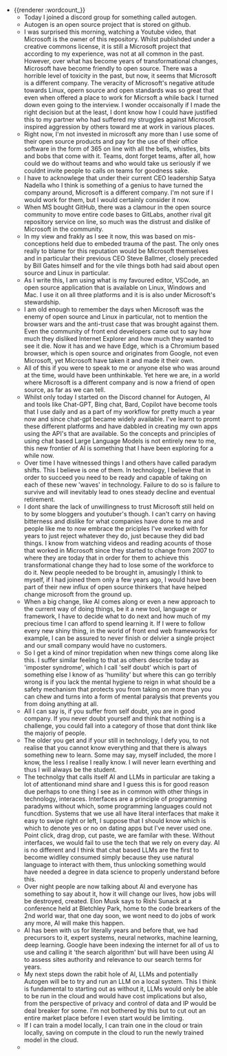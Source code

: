 - {{renderer :wordcount_}}
	- Today I joined a discord group for something called autogen.
	- Autogen is an open source project that is stored on github.
	- I was surprised this morning, watching a Youtube video, that Microsoft is the owner of this repository. Whilst publishded under a creative commons license, it is still a Microsoft project that according to my experience, was not at all common in the past. However, over what has become years of transformational changes, Microsoft have become friendly to open source. There was a horrible level of toxicity in the past, but now, it seems that Microsoft is a different company. The veracity of Microsoft's negative atitude towards Linux, opern source and open standards was so great that even when offered a place to work for Micrsoft a while back I turned down even going to the interview. I wonder occaisonally if I made the right decision but at the least, I dont know how I could have justified this to my partner who had suffered my struggles against Microsoft inspired aggression by others toward me at work in various places. 
	- Right now, I'm not invested in microsoft any more than I use some of their open source products and pay for the use of their office software in the form of 365 on line with all the bells, whistles, bits and bobs that come with it. Teams, dont forget teams, after all, how could we do without teams and who would take us seriously if we couldnt invite people to calls on teams for goodness sake.
	- I have to acknowlege that under their current CEO leadership Satya Nadella who I think is something of a genius to have turned the company around, Microsoft is a different company. I'm not sure if I would work for them, but I would certainly consider it now.
	- When MS bought GitHub, there was a clamour in the open source community to move entire code bases to GitLabs, another rival git repository service on line, so much was the distrust and dislike of Microsoft in the community. 
	- In my view and frakly as I see it now, this was based on mis-conceptions held due to embeded trauma of the past. The only ones really to blame for this reputation would be Microsoft themselves and in particular their previous CEO Steve Ballmer, closely preceded by Bill Gates himself and for the vile things both had said about open source and Linux in particular.
	- As I write this, I am using what is my favoured editor, VSCode, an open source application that is available on Linux, Windows and Mac. I use it on all three platforms and it is is also under Microsoft's stewardship. 
	- I am old enough to remember the days when Microsoft was the enemy of open source and Linux in particular, not to mention the browser wars and the anti-trust case that was brought against them. Even the community of front end developers came out to say how much they disliked Internet Explorer and how much they wanted to see it die. Now it has and we have Edge, which is a Chromium based browser, which is open source and originates from Google, not even Microsoft, yet Microsoft have taken it and made it their own.
	- All of this if you were to speak to me or anyone else who was around at the time, would have been unthinkable. Yet here we are, in a world where Microsoft is a different company and is now a friend of open source, as far as we can tell.
	- Whilst only today I started on the Discord channel for Autogen, AI and tools like Chat-GPT, Bing chat, Bard, Copilot have become tools that I use daily and as a part of my workflow for pretty much a year now and since chat-gpt became widely available. I've learnt to promt these different platforms and have dabbled in creating my own apps using the API's that are available. So the concepts and principles of using chat based Large Language Models is not entirely new to me, this new frontier of AI is something that I have been exploring for a while now.
	- Over time I have witnessed things I and others have called paradym shifts. This I believe is one of them. In technology, I believe that in order to succeed you need to be ready and capable of taking on each of these new 'waves' in technology. Failure to do so is failure to survive and will inevitably lead to ones steady decline and eventual retirement.
	- I dont share the lack of unwillingness to trust Microsoft still held on to by some bloggers and youtuber's though. I can't carry on having bitterness and dislike for what companies have done to me and people like me to now embrace the priciples I've worked with for years to just reject whatever they do, just because they did bad things. I know from watching videos and reading acounts of those that worked in Microsoft since they started to change from 2007 to where they are today that in order for them to achieve this transformational change they had to lose some of the workforce to do it. New people needed to be brought in, amusingly I think to myself, if I had joined them only a few years ago, I would have been part of their new influx of open source thinkers that have helped change microsoft from the ground up.
	- When a big change, like AI comes along or even a new approach to the current way of doing things, be it a new tool, language or framework, I have to decide what to do next and how much of my precious time I can afford to spend learning it. If I were to follow every new shiny thing, in the world of front end web frameworks for example, I can be assured to never finish or delvier a single project and our small company would have no customers.
	- So I get a kind of minor trepidation when new things come along like this. I suffer similar feeling to that as others describe today as 'imposter syndrome', which I call 'self doubt' which is part of something else I know of as 'humility' but where this can go terribly wrong is if you lack the mental hygiene to reign in what should be a safety mechanism that protects you from taking on more than you can chew and turns into a form of mental paralysis that prevents you from doing anything at all.
	- All I can say is, if you suffer from self doubt, you are in good company. If you never doubt yourself and think that nothing is a challenge, you could fall into a category of those that dont think like the majoriy of people. 
	- The older you get and if your still in technology, I defy you, to not realise that you cannot know everything and that there is always something new to learn. Some may say, myself included, the more I know, the less I realise I really know. I will never learn everthing and thus I will always be the student. 
	- The technolgy that calls itself AI and LLMs in particular are taking a lot of attentionand mind share and I guess this is for good reason due perhaps to one thing I see as in common with other things in technology, interaces. Interfaces are a principle of programming paradyms without which, some programming languages could not funcdtion. Systems that we use all have literal interfaces that make it easy to swipe right or left, I suppose that I should know which is which to denote yes or no on dating apps but I've never used one. Point click, drag drop, cut paste, we are familar with these. Without interfaces, we would fail to use the tech that we rely on every day. AI is no different and I think that chat based LLMs are the first to become widlley consumed simply because they use natural language to interact with them, thus unlocking something would have needed a degree in data science to properly understand before this.
	- Over night people are now talking about AI and everyone has something to say about it, how it will change our lives, how jobs will be destroyed, created. Elon Musk says to Rishi Sunack at a conference held at Bletchley Park, home to the code brearkers of the 2nd world war, that one day soon, we wont need to do jobs of work any more, AI will make this happen. 
	- AI has been with us for literally years and before that, we had precursors to it, expert systems, neural networks, machine learning, deep learning. Google have been indexing the internet for all of us to use and calling it 'the search algorithm' but will have been using AI to assess sites authority and relevance to our search terms for years.
	- My next steps down the rabit hole of AI, LLMs and potentially Autogen will be to try and run an LLM on a local system. This I think is fundamental to starting out as without it, LLMs would only be able to be run in the cloud and would have cost implications but also, from the perspective of privacy and control of data and IP would be deal breaker for some. I'm not bothered by this but to cut out an entire market place before I even start would be limiting. 
	- If I can train a model locally, I can train one in the cloud or train locally, saving on compute in the cloud to run the newly trained model in the cloud.
	- 